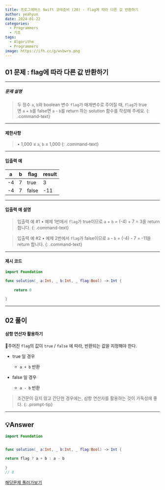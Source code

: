 ```yaml
---
title: 프로그래머스 Swift 코테준비 (20) - flag에 따라 다른 값 반환하기
author: yeahyun
date: 2024-01-22
categories:
  - Programmers
  - 기초
tags:
  - Algorithm
  - Programmers
image: https://ifh.cc/g/wvbwro.png
---
```

## 01 문제 : flag에 따라 다른 값 반환하기
---
##### 문제 설명

>두 정수 `a`, `b`와 boolean 변수 `flag`가 매개변수로 주어질 때, `flag`가 true면 `a` + `b`를 
>false면 `a` - `b`를 return 하는 solution 함수를 작성해 주세요.
{: .command-text}

- ---
#### 제한사항

>• 1,000 ≤ `a`, `b` ≤ 1,000
{: .command-text}

---
#### 입출력 예

|a|b|flag|result|
|---|---|---|---|
|-4|7|true|3|
|-4|7|false|-11|

---
#### 입출력 예 설명

>입출력 예 #1
	• 예제 1번에서 `flag`가 true이므로 `a` + `b` = (-4) + 7 = 3을 return 합니다.
{: .command-text}


>입출력 예 #2
	•   예제 2번에서 `flag`가 false이므로 `a` - `b` = (-4) - 7 = -11을 return 합니다.
{: .command-text}

---

#### 제시 코드

```swift
import Foundation

func solution(_ a:Int, _ b:Int, _ flag:Bool) -> Int {
    
    return 0
    
}
```


---
## 02 풀이 

#### 삼항 연산자 활용하기
주어진 `flag`의 값이 `true` / `false` 에 따라, 반환되는 값을 지정해야 한다.

- true 일 경우
	- `a + b` 반환
	  
- false 일 경우
	- `a - b` 반환

	
>조건문이 길지 않고 간단한 경우에는,  삼항 연산자를 활용하는 것이 가독성에 좋다.
{: .prompt-tip}



---

## 💡Answer

```swift
import Foundation


func solution(_ a:Int, _ b:Int, _ flag:Bool) -> Int {
    
return flag ? a + b : a - b
    
}
// 0

```


[해당문제 풀러가보기](https://school.programmers.co.kr/learn/courses/30/lessons/181933)


